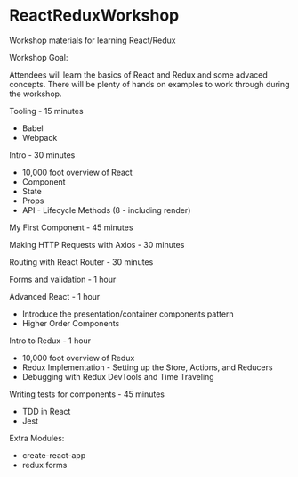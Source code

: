 # ReactReduxWorkshop
Workshop materials for learning React/Redux

Workshop Goal:

Attendees will learn the basics of React and Redux and some advaced concepts. There will be plenty of hands on examples to work through during the workshop.

Tooling - 15 minutes
* Babel
* Webpack

Intro - 30 minutes
* 10,000 foot overview of React
* Component
* State
* Props
* API - Lifecycle Methods (8 - including render)

My First Component - 45 minutes

Making HTTP Requests with Axios - 30 minutes

Routing with React Router - 30 minutes

Forms and validation - 1 hour

Advanced React - 1 hour
* Introduce the presentation/container components pattern
* Higher Order Components

Intro to Redux - 1 hour
* 10,000 foot overview of Redux
* Redux Implementation - Setting up the Store, Actions, and Reducers
* Debugging with Redux DevTools and Time Traveling

Writing tests for components - 45 minutes
* TDD in React
* Jest

Extra Modules:
* create-react-app
* redux forms
